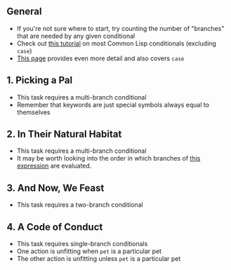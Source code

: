 ## General

- If you're not sure where to start, try counting the number of "branches" that
  are needed by any given conditional
- Check out [this
  tutorial](https://riptutorial.com/common-lisp/example/11082/conditional-constructs)
  on most Common Lisp conditionals (excluding `case`)
- [This page](https://www.cs.cmu.edu/Groups/AI/html/cltl/clm/node84.html)
  provides even more detail and also covers `case`

## 1. Picking a Pal

- This task requires a multi-branch conditional
- Remember that keywords are just special symbols always equal to themselves

## 2. In Their Natural Habitat

- This task requires a multi-branch conditional
- It may be worth looking into the order in which branches of [this
  expression](http://l1sp.org/cl/cond) are evaluated.

## 3. And Now, We Feast

- This task requires a two-branch conditional

## 4. A Code of Conduct

- This task requires single-branch conditionals
- One action is unfitting when `pet` is a particular pet
- The other action is unfitting unless `pet` is a particular pet
